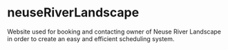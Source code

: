 # neuseRiverLandscape
Website used for booking and contacting owner of Neuse River Landscape in order to create an easy and efficient scheduling system. 
